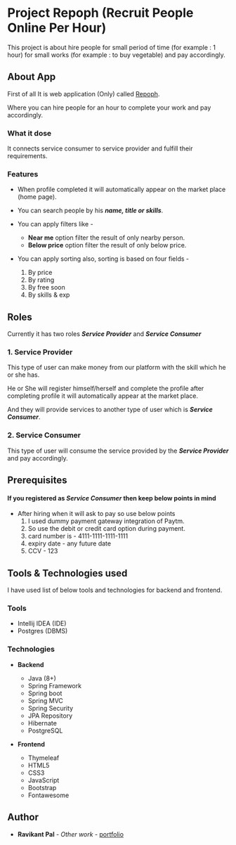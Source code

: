 # Project Repoph (Recruit People Online Per Hour)

This project is about hire people for small period of time (for example : 1 hour) for small works (for example : to buy vegetable) and pay accordingly.

## About App

First of all It is web application (Only) called [Repoph](https://repoph.herokuapp.com).

Where you can hire people for an hour to complete your work and pay accordingly.

### What it dose

It connects service consumer to service provider and fulfill their requirements.

### Features
* When profile completed it will automatically appear on the market place (home page). 

* You can search people by his ***name, title or skills***. 

* You can apply filters like -
    * **Near me**  option filter the result of only nearby person.
    * **Below price**  option filter the result of only below price.
    
* You can apply sorting also, sorting is based on four fields -
    1. By price
    2. By rating
    3. By free soon
    4. By skills & exp

## Roles

Currently it has two roles ***Service Provider*** and ***Service Consumer***

### 1. Service Provider

This type of user can make money from our platform with the skill which he or she has.

He or She will register himself/herself and complete the profile after completing profile it will automatically appear at the market place.
  
And they will provide services to another type of user which is ***Service Consumer***.

### 2. Service Consumer

This type of user will consume the service provided by the ***Service Provider*** and pay accordingly.

## Prerequisites
#### If you registered as ***Service Consumer*** then keep below points in mind
*   After hiring when it will ask to pay so use below points
    1. I used dummy payment gateway integration of Paytm.
    2. So use the debit or credit card option during payment.
    3. card number is - 4111-1111-1111-1111
    4. expiry date - any future date
    5. CCV - 123
    
## Tools & Technologies used
I have used list of below tools and technologies for backend and frontend.
### Tools
* Intellij IDEA (IDE)
* Postgres (DBMS)
### Technologies
* **Backend**
    + Java (8+)
    + Spring Framework
    + Spring boot
    + Spring MVC
    + Spring Security
    + JPA Repository
    + Hibernate
    + PostgreSQL

* **Frontend**
    + Thymeleaf
    + HTML5
    + CSS3
    + JavaScript
    + Bootstrap
    + Fontawesome



## Author

- **Ravikant Pal** - _Other work_ - [portfolio](https://pol-alok.github.io/portfolio/)
